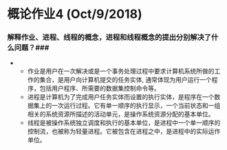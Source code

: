 # 概论作业4 (Oct/9/2018) #
### 解释作业、进程、线程的概念，进程和线程概念的提出分别解决了什么问题？###
* * 作业是用户在一次解决或是一个事务处理过程中要求计算机系统所做的工作的集合，是用户向计算机提交的任务实体, 通常体现为用户运行一个程序，包括用户程序、所需要的数据集控制命令等。
  * 进程是计算机为了完成用户任务实体而设置的执行实体，是程序在一个数据集上的一次运行过程。它有单一顺序的执行显示，一个当前状态和一组相关的系统资源所描述的活动单元，是操作系统资源分配的基本单位。
  * 线程是被操作系统独立调度和执行的基本单位，是进程中一个单一顺序的控制流，也被称为轻量进程。它被包含在进程之中，是进程中的实际运作单位。

